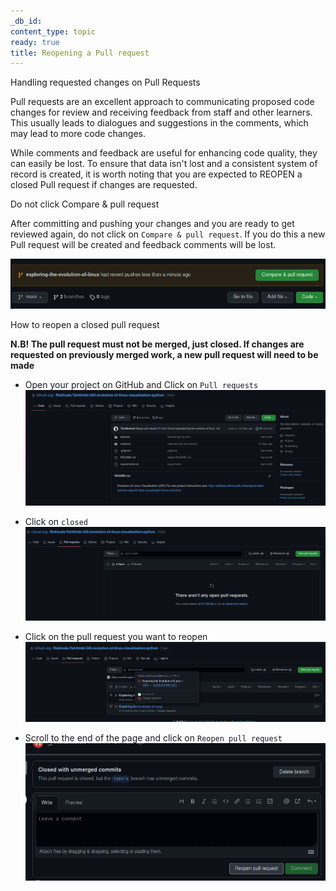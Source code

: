 ```yaml
---
_db_id: 
content_type: topic
ready: true
title: Reopening a Pull request
---
```


Handling requested changes on Pull Requests

Pull requests are an excellent approach to communicating proposed code changes for review and receiving feedback from staff and other learners. This usually leads to dialogues and suggestions in the comments, which may lead to more code changes.

While comments and feedback are useful for enhancing code quality, they can easily be lost. To ensure that data isn't lost and a consistent system of record is created, it is worth noting that you are expected to REOPEN a closed Pull request if changes are requested. 

Do not click Compare & pull request

After committing and pushing your changes and you are ready to get reviewed again, do not click on `Compare & pull request`. If you do this a new Pull request will be created and feedback comments will be lost. 

![](compare&pr.png)

How to reopen a closed pull request 

**N.B! The pull request must not be merged, just closed. If changes are requested on previously merged work, a new pull request will need to be made**

- Open your project on GitHub and Click on `Pull requests` 
![](project-page.png)

- Click on `closed`
![](closed.png)

- Click on the pull request you want to reopen
![](pr.png)

- Scroll to the end of the page and click on `Reopen pull request`
![](reopen.png)
